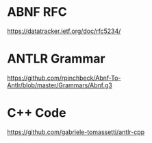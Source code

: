 # ABNF RFC
https://datatracker.ietf.org/doc/rfc5234/ 

# ANTLR Grammar
https://github.com/rpinchbeck/Abnf-To-Antlr/blob/master/Grammars/Abnf.g3

# C++ Code
https://github.com/gabriele-tomassetti/antlr-cpp
